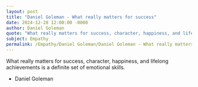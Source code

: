 ```yaml
---
layout: post
title: "Daniel Goleman - What really matters for success"
date: 2024-12-28 12:00:00 -0000
author: Daniel Goleman
quote: "What really matters for success, character, happiness, and lifelong achievements is a definite set of emotional skills."
subject: Empathy
permalink: /Empathy/Daniel Goleman/Daniel Goleman - What really matters for success
---
```


What really matters for success, character, happiness, and lifelong achievements is a definite set of emotional skills.

- Daniel Goleman
